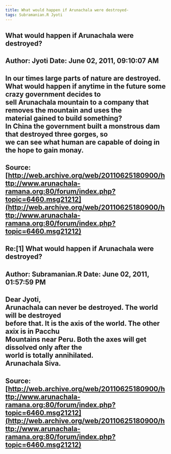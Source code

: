 ```yaml
--- 
title: What would happen if Arunachala were destroyed-   
tags: Subramanian.R Jyoti  
---  
```

## What would happen if Arunachala were destroyed?  
Author: Jyoti               Date: June 02, 2011, 09:10:07 AM  
---  
In our times large parts of nature are destroyed.   
What would happen if anytime in the future some crazy government decides to  
sell Arunachala mountain to a company that removes the mountain and uses the  
material gained to build something?   
In China the government built a monstrous dam that destroyed three gorges, so  
we can see what human are capable of doing in the hope to gain monay.
 ---  
Source:[http://web.archive.org/web/20110625180900/http://www.arunachala-ramana.org:80/forum/index.php?topic=6460.msg21212](http://web.archive.org/web/20110625180900/http://www.arunachala-ramana.org:80/forum/index.php?topic=6460.msg21212)   
---  

## Re:[1] What would happen if Arunachala were destroyed?  
Author: Subramanian.R       Date: June 02, 2011, 01:57:59 PM  
---  
Dear Jyoti,   
Arunachala can never be destroyed. The world will be destroyed   
before that. It is the axis of the world. The other axix is in Pacchu   
Mountains near Peru. Both the axes will get dissolved only after the   
world is totally annihilated.   
Arunachala Siva.
 ---  
Source:[http://web.archive.org/web/20110625180900/http://www.arunachala-ramana.org:80/forum/index.php?topic=6460.msg21212](http://web.archive.org/web/20110625180900/http://www.arunachala-ramana.org:80/forum/index.php?topic=6460.msg21212)   
---  

